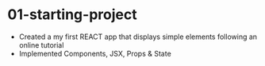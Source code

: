 # 01-starting-project

- Created a my first REACT app that displays simple elements following an online tutorial
- Implemented Components, JSX, Props & State
